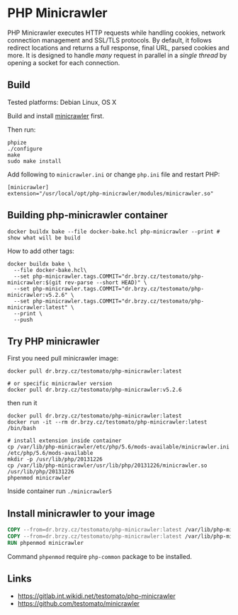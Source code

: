 # PHP Minicrawler

PHP Minicrawler executes HTTP requests while handling cookies, network connection management and SSL/TLS protocols.
By default, it follows redirect locations and returns a full response, final URL, parsed cookies and more.
It is designed to handle *many* request in parallel in a *single thread* by opening a socket for each connection.

## Build

Tested platforms: Debian Linux, OS X

Build and install [minicrawler](https://github.com/testomato/minicrawler) first.

Then run:

```
phpize
./configure
make
sudo make install
```

Add following to `minicrawler.ini` or change `php.ini` file and restart PHP:

```
[minicrawler]
extension="/usr/local/opt/php-minicrawler/modules/minicrawler.so"
```

## Building php-minicrawler container

```shell
docker buildx bake --file docker-bake.hcl php-minicrawler --print # show what will be build
```

How to add other tags:

```shell
docker buildx bake \
  --file docker-bake.hcl\
  --set php-minicrawler.tags.COMMIT="dr.brzy.cz/testomato/php-minicrawler:$(git rev-parse --short HEAD)" \
  --set php-minicrawler.tags.COMMIT="dr.brzy.cz/testomato/php-minicrawler:v5.2.6" \
  --set php-minicrawler.tags.COMMIT="dr.brzy.cz/testomato/php-minicrawler:latest" \
  --print \
  --push
```

## Try PHP minicrawler

First you need pull minicrawler image:

```shell
docker pull dr.brzy.cz/testomato/php-minicrawler:latest

# or specific minicrawler version
docker pull dr.brzy.cz/testomato/php-minicrawler:v5.2.6
```

then run it

```shell
docker pull dr.brzy.cz/testomato/php-minicrawler:latest
docker run -it --rm dr.brzy.cz/testomato/php-minicrawler:latest /bin/bash

# install extension inside container
cp /var/lib/php-minicrawler/etc/php/5.6/mods-available/minicrawler.ini /etc/php/5.6/mods-available
mkdir -p /usr/lib/php/20131226
cp /var/lib/php-minicrawler/usr/lib/php/20131226/minicrawler.so /usr/lib/php/20131226
phpenmod minicrawler
```

Inside container run `./minicrawler5`

## Install minicrawler to your image

```dockerfile
COPY --from=dr.brzy.cz/testomato/php-minicrawler:latest /var/lib/php-minicrawler/usr /usr
COPY --from=dr.brzy.cz/testomato/php-minicrawler:latest /var/lib/php-minicrawler/etc /etc
RUN phpenmod minicrawler
```

Command `phpenmod` require `php-common` package to be installed.

## Links

* https://gitlab.int.wikidi.net/testomato/php-minicrawler
* https://github.com/testomato/minicrawler
